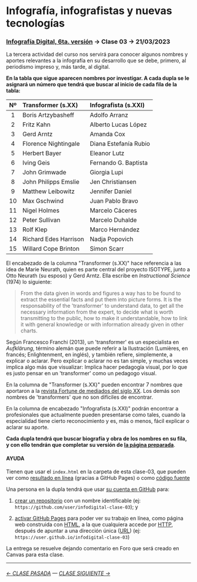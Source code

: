 # Infografía, infografistas y nuevas tecnologías

### [Infografía Digital, 6ta. versión](https://github.com/profesorfaco/dno075-2023-1#readme) → Clase 03 → 21/03/2023

La tercera actividad del curso nos servirá para conocer algunos nombres y aportes relevantes a la infografía en su desarrollo que se debe, primero, al periodismo impreso y, más tarde, al digital.

**En la tabla que sigue aparecen nombres por investigar. A cada dupla se le asignará un número que tendrá que buscar al inicio de cada fila de la tabla:**

|	Nº	|	Transformer (s.XX)	|	Infografista (s.XXI)	|
|:----:|:---------------|:---------------|
|	1	|	Boris Artzybasheff	|	Adolfo Arranz	|
|	2	|	Fritz Kahn	|	Alberto Lucas López	|
|	3	|	Gerd Arntz	|	Amanda Cox	|
|	4	|	Florence Nightingale	|	Diana Estefanía Rubio	|
|	5	|	Herbert Bayer	|	Eleanor Lutz	|
|	6	|	Iving Geis	|	Fernando G. Baptista	|
|	7	|	John Grimwade	|	Giorgia Lupi	|
|	8	|	John Philipps Emslie	|	Jen Christiansen	|
|	9	|	Matthew Leibowitz	|	Jennifer Daniel	|
|	10	|	Max Gschwind	|	Juan Pablo Bravo	|
|	11	|	Nigel Holmes	|	Marcelo Cáceres	|
|	12	|	Peter Sullivan	|	Marcelo Duhalde	|
|	13	|	Rolf Klep	|	Marco Hernández	|
|	14	|	Richard Edes Harrison	|	Nadja Popovich	|
|	15	|	Willard Cope Brinton	|	Simon Scarr	|

El encabezado de la columna "Transformer (s.XX)" hace referencia a las idea de Marie Neurath, quien es parte central del proyecto ISOTYPE, junto a Otto Neurath (su esposo) y Gerd Arntz. Ella escribe en *Instructional Science* (1974) lo siguiente:

> From the data given in words and figures a way has to be found to extract the essential facts and put them into picture forms. It is the responsability of the 'transformer' to understand data, to get all the necessary information from the expert, to decide what is worth transmitting to the public, how to make it understandable, how to link it with general knowledge or with information already given in other charts.

Según Francesco Franchi (2013), un 'transformer' es un especialista en *Aufklärung*, término alemán que puede referir a la Ilustración (Lumières, en francés; Enlightenment, en inglés), y también refiere, simplemente, a explicar o aclarar. Pero explicar o aclarar no es tan simple, y muchas veces implica algo más que visualizar: Implica hacer pedagogía visual, por lo que es justo pensar en un 'transformer' como un pedagogo visual.

En la columna de "Transformer (s.XX)" pueden encontrar 7 nombres que aportaron a la [revista Fortune de mediados del siglo XX](https://www.fulltable.com/vts/f/fortune/menub.htm). Los demás son nombres de 'transformers' que no son difíciles de encontrar.

En la columna de encabezado "Infografista (s.XXI)" podrán encontrar a profesionales que actualmente pueden presentarse como tales, cuando la especialidad tiene cierto reconocimiento y es, más o menos, fácil explicar o aclarar su aporte. 

**Cada dupla tendrá que buscar biografía y obra de los nombres en su fila, y con ello tendrán que completar su versión de [la página preparada](https://profesorfaco.github.io/dno075-2023-1/clase-03/)**.

#### AYUDA

Tienen que usar el `index.html` en la carpeta de esta clase-03, que pueden ver como [resultado en línea](https://profesorfaco.github.io/dno075-2023-1/clase-03/) (gracias a GitHub Pages) o como [código fuente](https://github.com/profesorfaco/dno075-2023-1/blob/main/clase-03/index.html)

Una persona en la dupla tendrá que usar [su cuenta en GitHub](https://github.com/) para:

1. [crear un repositorio](https://docs.github.com/es/get-started/quickstart/create-a-repo) con un nombre identificable (ej: `https://github.com/user/infodigital-clase-03`); y

2. [activar GitHub Pages](https://docs.github.com/es/pages/getting-started-with-github-pages/configuring-a-publishing-source-for-your-github-pages-site) para poder ver su trabajo en línea, como página web construida con [HTML](https://developer.mozilla.org/es/docs/Learn/HTML/Introduction_to_HTML/Getting_started), a la que cualquiera accede por [HTTP](https://es.wikipedia.org/wiki/Protocolo_de_transferencia_de_hipertexto), después de apuntar a una dirección única ([URL](https://es.wikipedia.org/wiki/Localizador_de_recursos_uniforme)) (ej: `https://user.github.io/infodigital-clase-03`)

La entrega se resuelve dejando comentario en Foro que será creado en Canvas para esta clase.

- - - - - - - 

###### [← CLASE PASADA](https://github.com/profesorfaco/dno075-2023-1/tree/main/clase-02) — [CLASE SIGUIENTE →](https://github.com/profesorfaco/dno075-2023-1/tree/main/clase-04) 
